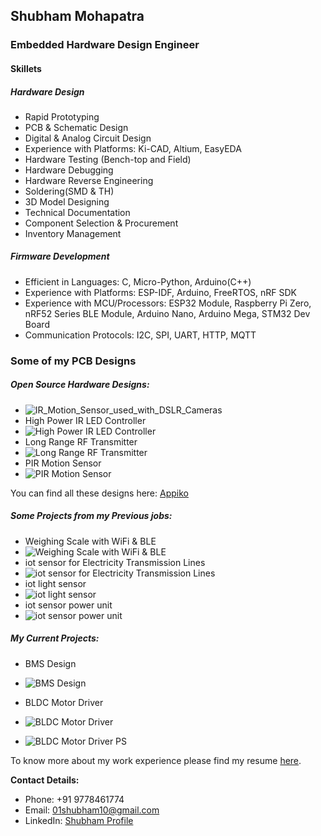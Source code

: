 ## Shubham Mohapatra
### Embedded Hardware Design Engineer
#### Skillets
##### Hardware Design
 - Rapid Prototyping
 - PCB & Schematic Design
 - Digital & Analog Circuit Design
 - Experience with Platforms: Ki-CAD, Altium, EasyEDA
 - Hardware Testing (Bench-top and Field)
 - Hardware Debugging
 - Hardware Reverse Engineering
 - Soldering(SMD & TH)
 - 3D Model Designing
 - Technical Documentation
 - Component Selection & Procurement
 - Inventory Management

##### Firmware Development
 - Efficient in Languages: C, Micro-Python, Arduino(C++)
 - Experience with Platforms: ESP-IDF, Arduino, FreeRTOS, nRF SDK
 - Experience with MCU/Processors: ESP32 Module, Raspberry Pi Zero, nRF52 Series BLE Module, Arduino Nano, Arduino Mega, STM32 Dev Board
 - Communication Protocols: I2C, SPI, UART, HTTP, MQTT

### Some of my PCB Designs
##### Open Source Hardware Designs:

- ![IR_Motion_Sensor_used_with_DSLR_Cameras](https://raw.githubusercontent.com/ShuBot/ShuBot.github.io/2fb0083cebe7c3ab467398ee26b39498a01f5715/img/appiko_01.JPG)
- High Power IR LED Controller
- ![High Power IR LED Controller](https://raw.githubusercontent.com/ShuBot/ShuBot.github.io/2fb0083cebe7c3ab467398ee26b39498a01f5715/img/appiko_02.JPG)
- Long Range RF Transmitter
- ![Long Range RF Transmitter](https://raw.githubusercontent.com/ShuBot/ShuBot.github.io/2fb0083cebe7c3ab467398ee26b39498a01f5715/img/appiko_03.JPG)
- PIR Motion Sensor
- ![PIR Motion Sensor](https://raw.githubusercontent.com/ShuBot/ShuBot.github.io/2fb0083cebe7c3ab467398ee26b39498a01f5715/img/appiko_04.JPG)

You can find all these designs here: [Appiko](https://github.com/Appiko/sense_snap_hw)

##### Some Projects from my Previous jobs:

 - Weighing Scale with WiFi & BLE
 - ![Weighing Scale with WiFi & BLE](https://raw.githubusercontent.com/ShuBot/ShuBot.github.io/2fb0083cebe7c3ab467398ee26b39498a01f5715/img/weighting_scale_01.JPG)
 - iot sensor for Electricity Transmission Lines
 - ![iot sensor for Electricity Transmission Lines](https://raw.githubusercontent.com/ShuBot/ShuBot.github.io/2fb0083cebe7c3ab467398ee26b39498a01f5715/img/elcetricity_trsm_line_sensor_01.JPG)
 - iot light sensor
 - ![iot light sensor](https://raw.githubusercontent.com/ShuBot/ShuBot.github.io/2fb0083cebe7c3ab467398ee26b39498a01f5715/img/mandala_02.JPG)
 - iot sensor power unit
 - ![iot sensor power unit](https://raw.githubusercontent.com/ShuBot/ShuBot.github.io/2fb0083cebe7c3ab467398ee26b39498a01f5715/img/PDS_rev2_PCB01.JPG)

##### My Current Projects:

- BMS Design
- ![BMS Design](https://raw.githubusercontent.com/ShuBot/ShuBot.github.io/2fb0083cebe7c3ab467398ee26b39498a01f5715/img/BMS_02.JPG)

 - BLDC Motor Driver
 - ![BLDC Motor Driver](https://raw.githubusercontent.com/ShuBot/ShuBot.github.io/2fb0083cebe7c3ab467398ee26b39498a01f5715/img/BLDC_Driver_ckt.JPG)
 - ![BLDC Motor Driver PS](https://raw.githubusercontent.com/ShuBot/ShuBot.github.io/2fb0083cebe7c3ab467398ee26b39498a01f5715/img/BLDC_Drive_04.JPG)



To know more about my work experience please find my resume [here](https://github.com/ShuBot/ShuBot.github.io/blob/main/docs/SHUBHAM_M_Sep2021.pdf).


**Contact Details:** 
- Phone: +91 9778461774
- Email: 01shubham10@gmail.com
- LinkedIn:  [Shubham Profile](https://www.linkedin.com/in/shubham-mohapatra-6034279a)



<!--
**ShuBot/SHuBot** is a ✨ _special_ ✨ repository because its `README.md` (this file) appears on your GitHub profile.

Here are some ideas to get you started:

- 🔭 I’m currently working on ...
- 🌱 I’m currently learning ...
- 👯 I’m looking to collaborate on ...
- 🤔 I’m looking for help with ...
- 💬 Ask me about ...
- 📫 How to reach me: ...
- 😄 Pronouns: ...
- ⚡ Fun fact: ...
-->
